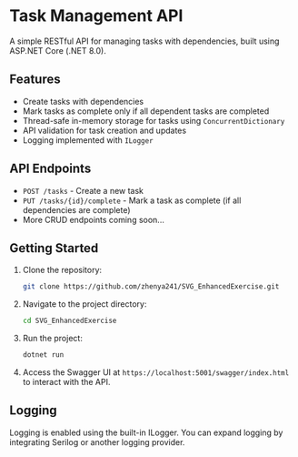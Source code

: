 # Task Management API

A simple RESTful API for managing tasks with dependencies, built using ASP.NET Core (.NET 8.0).

## Features

- Create tasks with dependencies
- Mark tasks as complete only if all dependent tasks are completed
- Thread-safe in-memory storage for tasks using `ConcurrentDictionary`
- API validation for task creation and updates
- Logging implemented with `ILogger`

## API Endpoints

- `POST /tasks` - Create a new task
- `PUT /tasks/{id}/complete` - Mark a task as complete (if all dependencies are complete)
- More CRUD endpoints coming soon...

## Getting Started

1. Clone the repository:
   ```bash
   git clone https://github.com/zhenya241/SVG_EnhancedExercise.git
2. Navigate to the project directory:
   ```bash
   cd SVG_EnhancedExercise
3. Run the project:
   ```bash
   dotnet run
4. Access the Swagger UI at `https://localhost:5001/swagger/index.html` to interact with the API.

## Logging

Logging is enabled using the built-in ILogger. You can expand logging by integrating Serilog or another logging provider.
